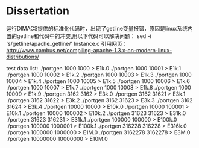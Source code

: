 # Dissertation

运行DIMACS提供的标准化代码时，出现了getline变量报错，原因是linux系统内置的getline和代码中的冲突,用以下代码可以解决问题：
sed -i 's/getline/apache_getline/' Instance.c
引用网页：http://www.cambus.net/compiling-apache-1.3.x-on-modern-linux-distributions/

test data list:
./portgen 1000 1000 > E1k.0
./portgen 1000 10001 > E1k.1
./portgen 1000 10002 > E1k.2
./portgen 1000 10003 > E1k.3
./portgen 1000 10004 > E1k.4
./portgen 1000 10005 > E1k.5
./portgen 1000 10006 > E1k.6
./portgen 1000 10007 > E1k.7
./portgen 1000 10008 > E1k.8
./portgen 1000 10009 > E1k.9
./portgen 3162 3162 > E3k.0
./portgen 3162 31621 > E3k.1
./portgen 3162 31622 > E3k.2
./portgen 3162 31623 > E3k.3
./portgen 3162 31624 > E3k.4
./portgen 10000 10000 > E10k.0
./portgen 10000 100001 > E10k.1
./portgen 10000 100002 > E10k.2
./portgen 31623 31623 > E31k.0
./portgen 31623 316231 > E31k.1
./portgen 100000 100000 > E100k.0
./portgen 100000 1000001 > E100k.1
./portgen 316228 316228 > E316k.0
./portgen 1000000 1000000 > E1M.0
./portgen 3162278 3162278 > E3M.0
./portgen 10000000 10000000 > E10M.0
